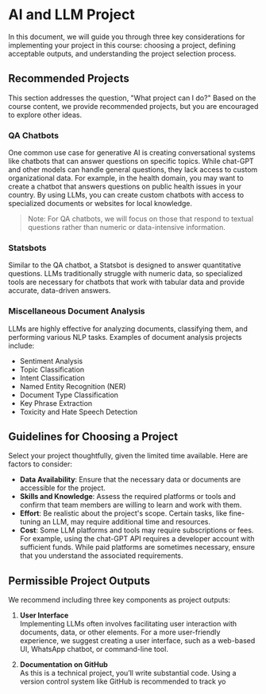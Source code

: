 # AI and LLM Project

In this document, we will guide you through three key considerations for implementing your project in this course: choosing a project, defining acceptable outputs, and understanding the project selection process.

## Recommended Projects

This section addresses the question, "What project can I do?" Based on the course content, we provide recommended projects, but you are encouraged to explore other ideas.

### QA Chatbots
One common use case for generative AI is creating conversational systems like chatbots that can answer questions on specific topics. While chat-GPT and other models can handle general questions, they lack access to custom organizational data. For example, in the health domain, you may want to create a chatbot that answers questions on public health issues in your country. By using LLMs, you can create custom chatbots with access to specialized documents or websites for local knowledge.

> Note: For QA chatbots, we will focus on those that respond to textual questions rather than numeric or data-intensive information.

### Statsbots
Similar to the QA chatbot, a Statsbot is designed to answer quantitative questions. LLMs traditionally struggle with numeric data, so specialized tools are necessary for chatbots that work with tabular data and provide accurate, data-driven answers.

### Miscellaneous Document Analysis
LLMs are highly effective for analyzing documents, classifying them, and performing various NLP tasks. Examples of document analysis projects include:
- Sentiment Analysis
- Topic Classification
- Intent Classification
- Named Entity Recognition (NER)
- Document Type Classification
- Key Phrase Extraction
- Toxicity and Hate Speech Detection

## Guidelines for Choosing a Project

Select your project thoughtfully, given the limited time available. Here are factors to consider:

- **Data Availability**: Ensure that the necessary data or documents are accessible for the project.
- **Skills and Knowledge**: Assess the required platforms or tools and confirm that team members are willing to learn and work with them.
- **Effort**: Be realistic about the project's scope. Certain tasks, like fine-tuning an LLM, may require additional time and resources.
- **Cost**: Some LLM platforms and tools may require subscriptions or fees. For example, using the chat-GPT API requires a developer account with sufficient funds. While paid platforms are sometimes necessary, ensure that you understand the associated requirements.

## Permissible Project Outputs

We recommend including three key components as project outputs:

1. **User Interface**  
   Implementing LLMs often involves facilitating user interaction with documents, data, or other elements. For a more user-friendly experience, we suggest creating a user interface, such as a web-based UI, WhatsApp chatbot, or command-line tool.

2. **Documentation on GitHub**  
   As this is a technical project, you’ll write substantial code. Using a version control system like GitHub is recommended to track yo
